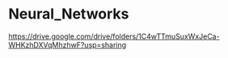 # Neural_Networks
https://drive.google.com/drive/folders/1C4wTTmuSuxWxJeCa-WHKzhDXVqMhzhwF?usp=sharing
